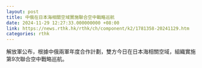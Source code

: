 ```yaml
---
layout: post
title: 中俄在日本海相關空域實施聯合空中戰略巡航
date: 2024-11-29 12:27:33.000000000 +08:00
link: https://news.rthk.hk/rthk/ch/component/k2/1781358-20241129.htm
categories: rthk
---
```


解放軍公布，根據中俄兩軍年度合作計劃，雙方今日在日本海相關空域，組織實施第9次聯合空中戰略巡航。
